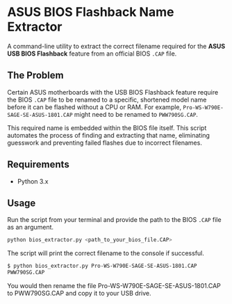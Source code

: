 # ASUS BIOS Flashback Name Extractor

A command-line utility to extract the correct filename required for the **ASUS USB BIOS Flashback** feature from an official BIOS `.CAP` file.

## The Problem

Certain ASUS motherboards with the USB BIOS Flashback feature require the BIOS `.CAP` file to be renamed to a specific, shortened model name before it can be flashed without a CPU or RAM. For example, `Pro-WS-W790E-SAGE-SE-ASUS-1801.CAP` might need to be renamed to `PWW790SG.CAP`.

This required name is embedded within the BIOS file itself. This script automates the process of finding and extracting that name, eliminating guesswork and preventing failed flashes due to incorrect filenames.

## Requirements

- Python 3.x

## Usage

Run the script from your terminal and provide the path to the BIOS `.CAP` file as an argument.

```sh
python bios_extractor.py <path_to_your_bios_file.CAP>
```

The script will print the correct filename to the console if successful.


```sh
$ python bios_extractor.py Pro-WS-W790E-SAGE-SE-ASUS-1801.CAP
PWW790SG.CAP
```

You would then rename the file Pro-WS-W790E-SAGE-SE-ASUS-1801.CAP to PWW790SG.CAP and copy it to your USB drive.

